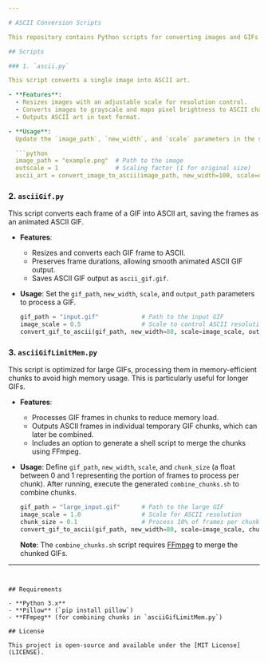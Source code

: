```yaml
---

# ASCII Conversion Scripts

This repository contains Python scripts for converting images and GIFs into ASCII art. Each script has unique features suited for different purposes, including image resizing, grayscale conversion, frame-by-frame processing, and memory-efficient handling of GIFs.

## Scripts

### 1. `ascii.py`

This script converts a single image into ASCII art.

- **Features**:
  - Resizes images with an adjustable scale for resolution control.
  - Converts images to grayscale and maps pixel brightness to ASCII characters.
  - Outputs ASCII art in text format.

- **Usage**:
  Update the `image_path`, `new_width`, and `scale` parameters in the script to your preferred values. Run the script, and the ASCII art will be saved as a `.txt` file.

  ```python
  image_path = "example.png"  # Path to the image
  outscale = 1                # Scaling factor (1 for original size)
  ascii_art = convert_image_to_ascii(image_path, new_width=100, scale=outscale)
  ```

### 2. `asciiGif.py`

This script converts each frame of a GIF into ASCII art, saving the frames as an animated ASCII GIF.

- **Features**:
  - Resizes and converts each GIF frame to ASCII.
  - Preserves frame durations, allowing smooth animated ASCII GIF output.
  - Saves ASCII GIF output as `ascii_gif.gif`.

- **Usage**:
  Set the `gif_path`, `new_width`, `scale`, and `output_path` parameters to process a GIF.

  ```python
  gif_path = "input.gif"            # Path to the input GIF
  image_scale = 0.5                 # Scale to control ASCII resolution
  convert_gif_to_ascii(gif_path, new_width=80, scale=image_scale, output_path="ascii_output.gif")
  ```

### 3. `asciiGifLimitMem.py`

This script is optimized for large GIFs, processing them in memory-efficient chunks to avoid high memory usage. This is particularly useful for longer GIFs.

- **Features**:
  - Processes GIF frames in chunks to reduce memory load.
  - Outputs ASCII frames in individual temporary GIF chunks, which can later be combined.
  - Includes an option to generate a shell script to merge the chunks using FFmpeg.

- **Usage**:
  Define `gif_path`, `new_width`, `scale`, and `chunk_size` (a float between 0 and 1 representing the portion of frames to process per chunk). After running, execute the generated `combine_chunks.sh` to combine chunks.

  ```python
  gif_path = "large_input.gif"      # Path to the large GIF
  image_scale = 1.0                 # Scale for ASCII resolution
  chunk_size = 0.1                  # Process 10% of frames per chunk
  convert_gif_to_ascii(gif_path, new_width=80, scale=image_scale, chunk_size=chunk_size)
  ```

  **Note**: The `combine_chunks.sh` script requires [FFmpeg](https://ffmpeg.org/) to merge the chunked GIFs.

---
```


## Requirements

- **Python 3.x**
- **Pillow** (`pip install pillow`)
- **FFmpeg** (for combining chunks in `asciiGifLimitMem.py`)

## License

This project is open-source and available under the [MIT License](LICENSE).
